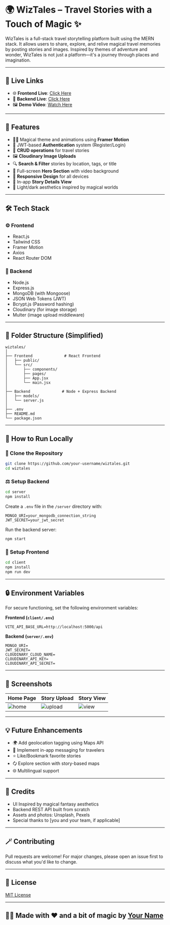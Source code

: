 # 🌍 WizTales – Travel Stories with a Touch of Magic ✨

WizTales is a full-stack travel storytelling platform built using the MERN stack. It allows users to share, explore, and relive magical travel memories by posting stories and images. Inspired by themes of adventure and wonder, WizTales is not just a platform—it's a journey through places and imagination.

---

## 🚀 Live Links

- 🌐 **Frontend Live**: [Click Here](https://wiztales-frontend.onrender.com)
- 🔗 **Backend Live**: [Click Here](https://wiztales-backend.onrender.com)
- 🖼️ **Demo Video**: [Watch Here](https://your-demo-video-link.com)

---

## 🧹 Features

- 🧙‍♂️ Magical theme and animations using **Framer Motion**
- 🔐 JWT-based **Authentication** system (Register/Login)
- 📝 **CRUD operations** for travel stories
- 🖼️ **Cloudinary Image Uploads**
- 🔍 **Search & Filter** stories by location, tags, or title
- 🎥 Full-screen **Hero Section** with video background
- 📱 **Responsive Design** for all devices
- 💬 In-app **Story Details View**
- 🌃 Light/dark aesthetics inspired by magical worlds

---

## 🛠️ Tech Stack

### ⚙️ Frontend
- React.js
- Tailwind CSS
- Framer Motion
- Axios
- React Router DOM

### 🔧 Backend
- Node.js
- Express.js
- MongoDB (with Mongoose)
- JSON Web Tokens (JWT)
- Bcrypt.js (Password hashing)
- Cloudinary (for image storage)
- Multer (image upload middleware)

---

## 📁 Folder Structure (Simplified)

```
wiztales/
│
├── Frontend              # React Frontend
│   ├── public/
│   └── src/
│       ├── components/
│       ├── pages/
│       ├── App.jsx
│       └── main.jsx
│
├── Backend              # Node + Express Backend
│   ├── models/
│   └── server.js
│
├── .env
├── README.md
└── package.json
```

---

## 🧪 How to Run Locally

### 🔽 Clone the Repository
```bash
git clone https://github.com/your-username/wiztales.git
cd wiztales
```

### ⚖️ Setup Backend
```bash
cd server
npm install
```

Create a `.env` file in the `/server` directory with:
```env
MONGO_URI=your_mongodb_connection_string
JWT_SECRET=your_jwt_secret

```

Run the backend server:
```bash
npm start
```

### 🎨 Setup Frontend
```bash
cd client
npm install
npm run dev
```

---

## 🔒 Environment Variables

For secure functioning, set the following environment variables:

**Frontend (`client/.env`)**
```env
VITE_API_BASE_URL=http://localhost:5000/api
```

**Backend (`server/.env`)**
```env
MONGO_URI=
JWT_SECRET=
CLOUDINARY_CLOUD_NAME=
CLOUDINARY_API_KEY=
CLOUDINARY_API_SECRET=
```

---

## 📸 Screenshots

| Home Page | Story Upload | Story View |
|-----------|--------------|-------------|
| ![home](https://your-image-link.com/home.png) | ![upload](https://your-image-link.com/upload.png) | ![view](https://your-image-link.com/view.png) |

---

## 💡 Future Enhancements

- 🌍 Add geolocation tagging using Maps API  
- 📩 Implement in-app messaging for travelers  
- ⭐ Like/Bookmark favorite stories  
- 🗘️ Explore section with story-based maps  
- 🌐 Multilingual support  

---

## 🙌 Credits

- UI Inspired by magical fantasy aesthetics  
- Backend REST API built from scratch  
- Assets and photos: Unsplash, Pexels  
- Special thanks to [you and your team, if applicable]

---

## 🪄 Contributing

Pull requests are welcome! For major changes, please open an issue first to discuss what you'd like to change.

---

## 📜 License

[MIT License](LICENSE)

---

## 🧙‍♀️ Made with ❤️ and a bit of magic by [Your Name](https://github.com/your-username)

